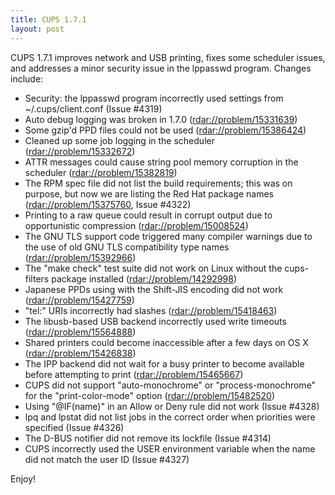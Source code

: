 ```yaml
---
title: CUPS 1.7.1
layout: post
---
```


CUPS 1.7.1 improves network and USB printing, fixes some scheduler issues, and addresses a minor security issue in the lppasswd program. Changes include:

- Security: the lppasswd program incorrectly used settings from ~/.cups/client.conf (Issue #4319)
- Auto debug logging was broken in 1.7.0 (<rdar://problem/15331639>)
- Some gzip'd PPD files could not be used (<rdar://problem/15386424>)
- Cleaned up some job logging in the scheduler (<rdar://problem/15332672>)
- ATTR messages could cause string pool memory corruption in the scheduler (<rdar://problem/15382819>)
- The RPM spec file did not list the build requirements; this was on purpose, but now we are listing the Red Hat package names (<rdar://problem/15375760>, Issue #4322)
- Printing to a raw queue could result in corrupt output due to opportunistic compression (<rdar://problem/15008524>)
- The GNU TLS support code triggered many compiler warnings due to the use of old GNU TLS compatibility type names (<rdar://problem/15392966>)
- The "make check" test suite did not work on Linux without the cups-filters package installed (<rdar://problem/14292998>)
- Japanese PPDs using with the Shift-JIS encoding did not work (<rdar://problem/15427759>)
- "tel:" URIs incorrectly had slashes (<rdar://problem/15418463>)
- The libusb-based USB backend incorrectly used write timeouts (<rdar://problem/15564888>)
- Shared printers could become inaccessible after a few days on OS X (<rdar://problem/15426838>)
- The IPP backend did not wait for a busy printer to become available before attempting to print (<rdar://problem/15465667>)
- CUPS did not support "auto-monochrome" or "process-monochrome" for the "print-color-mode" option (<rdar://problem/15482520>)
- Using "@IF(name)" in an Allow or Deny rule did not work (Issue #4328)
- lpq and lpstat did not list jobs in the correct order when priorities were specified (Issue #4326)
- The D-BUS notifier did not remove its lockfile (Issue #4314)
- CUPS incorrectly used the USER environment variable when the name did not match the user ID (Issue #4327)

Enjoy!
